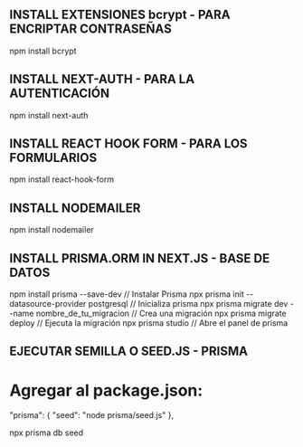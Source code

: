 ## INSTALL EXTENSIONES bcrypt - PARA ENCRIPTAR CONTRASEÑAS
npm install bcrypt

## INSTALL NEXT-AUTH - PARA LA AUTENTICACIÓN
npm install next-auth

## INSTALL REACT HOOK FORM - PARA LOS FORMULARIOS
npm install react-hook-form

## INSTALL NODEMAILER
npm install nodemailer

## INSTALL PRISMA.ORM IN NEXT.JS - BASE DE DATOS
npm install prisma --save-dev // Instalar Prisma
npx prisma init --datasource-provider postgresql // Inicializa prisma
npx prisma migrate dev --name nombre_de_tu_migracion // Crea una migración
npx prisma migrate deploy // Ejecuta la migración
npx prisma studio // Abre el panel de prisma

## EJECUTAR SEMILLA O SEED.JS - PRISMA

# Agregar al package.json:

"prisma": {
"seed": "node prisma/seed.js"
},

npx prisma db seed    